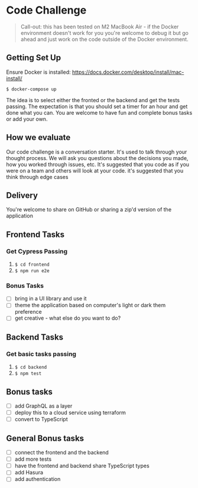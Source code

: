 # Code Challenge

> Call-out: this has been tested on M2 MacBook Air - if the Docker environment doesn't work for you you're welcome to debug it but go ahead and just work on the code outside of the Docker environment.

## Getting Set Up

Ensure Docker is installed: https://docs.docker.com/desktop/install/mac-install/

`$ docker-compose up`

The idea is to select either the fronted or the backend and get the tests passing.
The expectation is that you should set a timer for an hour and get done what you can.
You are welcome to have fun and complete bonus tasks or add your own.

## How we evaluate

Our code challenge is a conversation starter. It's used to talk through your thought process.
We will ask you questions about the decisions you made, how you worked through issues, etc.
It's suggested that you code as if you were on a team and others will look at your code.
it's suggested that you think through edge cases

## Delivery

You're welcome to share on GitHub or sharing a zip'd version of the application

## Frontend Tasks

### Get Cypress Passing

1. `$ cd frontend`
2. `$ npm run e2e`

### Bonus Tasks

- [ ] bring in a UI library and use it
- [ ] theme the application based on computer's light or dark them preference
- [ ] get creative - what else do you want to do?

## Backend Tasks

### Get basic tasks passing

1. `$ cd backend`
2. `$ npm test`

## Bonus tasks

- [ ] add GraphQL as a layer
- [ ] deploy this to a cloud service using terraform
- [ ] convert to TypeScript

## General Bonus tasks

- [ ] connect the frontend and the backend
- [ ] add more tests
- [ ] have the frontend and backend share TypeScript types
- [ ] add Hasura
- [ ] add authentication
